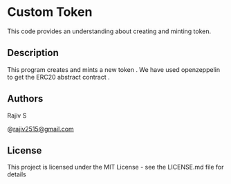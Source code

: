 # Custom Token

This code provides an understanding about creating and minting token.

## Description

This program creates and mints a new token . We have used openzeppelin to get the ERC20 abstract contract .

## Authors

Rajiv S

@rajiv2515@gmail.com

## License

This project is licensed under the MIT License - see the LICENSE.md file for details
